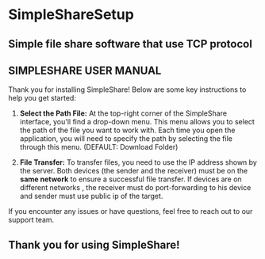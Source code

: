 # SimpleShareSetup
Simple file share software that use TCP protocol
-------------------------------------------
SIMPLESHARE USER MANUAL
-------------------------------------------

Thank you for installing SimpleShare! Below are some key instructions to help you get started:

1. **Select the Path File:**
   At the top-right corner of the SimpleShare interface, you'll find a drop-down menu. This menu allows you to select the path of the file you want to work with. Each time you open the application, you will need to specify the path by selecting the file through this menu. (DEFAULT: Download Folder)

2. **File Transfer:**
   To transfer files, you need to use the IP address shown by the server. Both devices (the sender and the receiver) must be on the **same network** to ensure a successful file transfer. If devices are on different networks , the receiver must do port-forwarding to his device and sender must use public ip of the target.

If you encounter any issues or have questions, feel free to reach out to our support team.

Thank you for using SimpleShare!
-------------------------------------------

